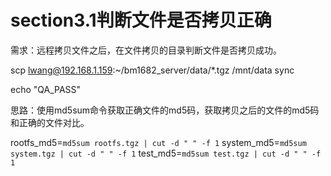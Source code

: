 # section3.1判断文件是否拷贝正确

需求：远程拷贝文件之后，在文件拷贝的目录判断文件是否拷贝成功。

scp lwang@192.168.1.159:~/bm1682_server/data/*.tgz /mnt/data
sync

echo "QA_PASS"


思路：使用md5sum命令获取正确文件的md5码，获取拷贝之后的文件的md5码和正确的文件对比。


rootfs_md5=`md5sum rootfs.tgz | cut -d " " -f 1`
system_md5=`md5sum system.tgz | cut -d " " -f 1`
test_md5=`md5sum test.tgz | cut -d " " -f 1`


